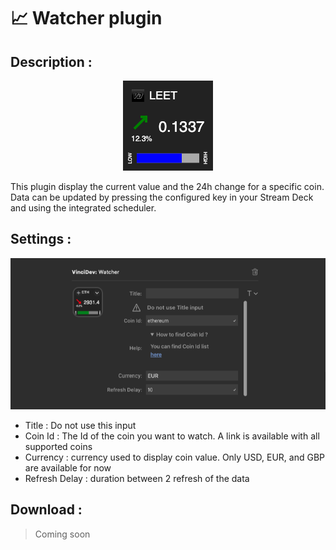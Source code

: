 # 📈 Watcher plugin

## Description :

<p align="center">
<img src="../medias/crypto_plugin.png" alt="Crypto Watcher">
</p>

This plugin display the current value and the 24h change for a specific coin. Data can be updated by pressing the configured key in your Stream Deck and using the integrated scheduler.

## Settings :

<p align="center">
<img src="../medias/watcher_settings.png" alt="Watcher Settings">
</p>

* Title : Do not use this input
* Coin Id : The Id of the coin you want to watch. A link is available with all supported coins
* Currency : currency used to display coin value. Only USD, EUR, and GBP are available for now
* Refresh Delay : duration between 2 refresh of the data

## Download :

> Coming soon